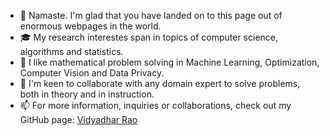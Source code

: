- 👋 Namaste. I'm glad that you have landed on to this page out of enormous webpages in the world.  
- 🎓 My research interestes span in topics of computer science, algorithms and statistics.
- 💞️ I like mathematical problem solving in Machine Learning, Optimization, Computer Vision and Data Privacy.  
- 👀 I'm keen to collaborate with any domain expert to solve problems, both in theory and in instruction.
- 📫 For more information, inquiries or collaborations, check out my GitHub page: <a href=https://vidyadharrao.github.io/> Vidyadhar Rao </a>



<!---
vidyadharrao/vidyadharrao is a ✨ special ✨ repository because its `README.md` (this file) appears on your GitHub profile.
You can click the Preview link to take a look at your changes.
--->
